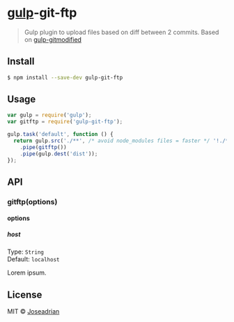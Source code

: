 # [gulp](http://gulpjs.com)-git-ftp

> Gulp plugin to upload files based on diff between 2 commits. Based on [gulp-gitmodified](https://github.com/mikaelbr/gulp-gitmodified)


## Install

```bash
$ npm install --save-dev gulp-git-ftp
```


## Usage

```js
var gulp = require('gulp');
var gitftp = require('gulp-git-ftp');

gulp.task('default', function () {
  return gulp.src('./**', /* avoid node_modules files = faster */ '!./**/node_modules/**')
    .pipe(gitftp())
    .pipe(gulp.dest('dist'));
});
```


## API

### gitftp(options)

#### options

##### host

Type: `String`  
Default: `localhost`

Lorem ipsum.


## License

MIT © [Joseadrian](https://github.com/joseadrian)
